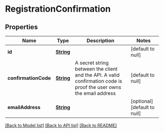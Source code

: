 # RegistrationConfirmation
## Properties

Name | Type | Description | Notes
------------ | ------------- | ------------- | -------------
**id** | [**String**](string.md) |  | [default to null]
**confirmationCode** | [**String**](string.md) | A secret string between the client and the API. A valid confirmation code is proof the user owns the email address | [default to null]
**emailAddress** | [**String**](string.md) |  | [optional] [default to null]

[[Back to Model list]](../README.md#documentation-for-models) [[Back to API list]](../README.md#documentation-for-api-endpoints) [[Back to README]](../README.md)

